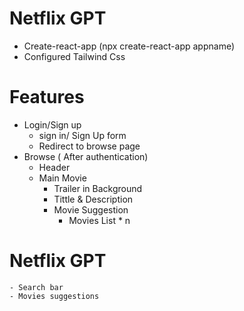 # Netflix GPT

- Create-react-app (npx create-react-app appname)
- Configured Tailwind Css 

 # Features
 - Login/Sign up 
    - sign in/ Sign Up form
    - Redirect to browse page 
 - Browse ( After authentication)
   - Header
   - Main Movie 
        - Trailer in Background
        - Tittle & Description
        - Movie Suggestion
             - Movies List * n



# Netflix GPT 
    - Search bar 
    - Movies suggestions

